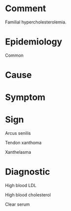 # Comment

Familial hypercholesterolemia.

# Epidemiology

Common

# Cause

# Symptom

# Sign

Arcus senilis

Tendon xanthoma

Xanthelasma

# Diagnostic

High blood LDL

High blood cholesterol

Clear serum
